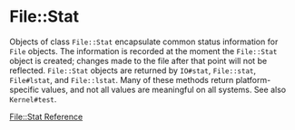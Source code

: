 # File::Stat

Objects of class `File::Stat` encapsulate common status information for `File`
objects. The information is recorded at the moment the `File::Stat` object is
created; changes made to the file after that point will not be reflected.
`File::Stat` objects are returned by `IO#stat`, `File::stat`, `File#lstat`,
and `File::lstat`. Many of these methods return platform-specific values, and
not all values are meaningful on all systems. See also `Kernel#test`.

[File::Stat Reference](https://ruby-doc.org/core-2.6/File/Stat.html)
